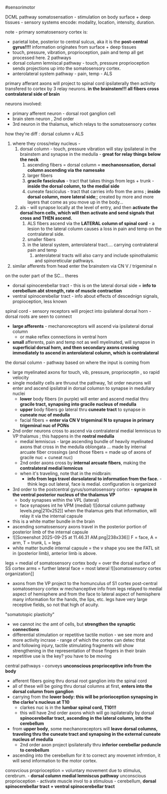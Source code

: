 #sensorimotor 

DCML pathway 
somatosensation - stimulation on body surface + deep tissues - sensory systems encode: modality, location, intensity, duration. 

note - primary somatosensory cortex is:
- parietal lobe, posterior to central sulcus, aka it is the **post-central gyrus!!!!**
information originates from surface + deep tissues
- touch, pressure, vibration, proprioception, pain and temp all get processed here. 
2 pathways
- dorsal column lemniscal pathway - touch, pressure proprioception sends projections up into the somatosensory cortex. 
- anterolateral system pathway - pain, temp - ALS 

primary afferant axons will project to spinal cord ipsilaterally 
then activity transfered to cortex by 3 relay neurons. 
**in the brainstem!!! all fibers cross contralateral side of brain**

neurons involved:
- primary afferent neuron - dorsal root ganglion cell
- brain stem neuron , 2nd order
- 3rd neuron in the thalamus, which relays to the somatosensory cortex 

how they're diff : dorsal column v ALS
1. where they cross/relay nucleus -
	1. dorsal column - touch, pressure vibration will stay ipsilateral in the brainstem and synapse in the medulla - **great for relay things below the neck**
		1. ascending fibers = dorsal column = **mechanosnsation, dorsal column ascending via the namesake**
		2. larger fibers
		3. **gracile fasciculus** - tract that takes things from legs + trunk - **inside the dorsal column, to the medial side**
		4. cuneate fasciculus - tract that carries info from the arms ; **inside dorsal column, more lateral side**;; created by more and more layers that come as you move up in the body... 
	2. als - will synapse locally at the level of entry, and then **activate the dorsal horn cells, which will then activate and send signals that cross and THEN ascend.**
		1.  ALS fibers ascend via the **LATERAL column of spinal cord** - a lesion to the lateral column causes a loss in pain and temp on the contralateral side. 
		2. smaller fibers 
		3. in the lateral system, anterolateral tract.... carrying contralateral pain and temp 
			1. anterolateral tracts will also carry and include spinothalamic and spinoreticular pathways. 
2. similar afferents from head enter the brainstem via CN V / trigeminal n 

on the outer part of the SC... theres
- dorsal spinocerebellar tract - this is on the lateral dorsal side = **info to cerebellum abt strength, rate of muscle contraction**
- ventral spinocerebellar tract - info about effects of descednign signals, propioception, less known 

spinal cord - sensory receptors will project into ipsilateral dorsal horn - dorsal roots are seen to connect
- **large afferents** - mechanoreceptors will ascend via ipsilateral dorsal column 
	- or make reflex connections in ventral horn 
- **small** afferents, pain and temp not as well myelinated, will synapse in **superficial dorsal horn, and then secondary axons crossing immediately to ascend in anterolateral column, which is contralateral**


the dorsal column - pathway based on where the input is coming from 
- large myelinated axons for touch, vib, pressure, proprioceptin , so rapid velocity 
- single modality cells are thruout the pathway, 1st order neurons will enter and ascend ipsilatral in dorsal columsn to synapse in medullary nuclei 
	- **lower** body fibers (in purple) will enter and ascend medial thru **gracile tract, synapsing into gracile nucleus of medulla**
	- **upper** body fibers go lateral thru **cuneate tract** to synapse in **cuneate nuc of medulla**
	- facial fibers = **enter via CN V trigeminal N to synapse in primary trigeminal nuc of PONs** 
- 2nd order neurons cross to ascend via contralateral medial lemniscus to VP thalamus ; this happens in the **rostral medulla**
	- medial lemniscus - large ascending bundle of heavily myelinated axons that cross in the medulla oblongata ... made by internal arcuate fiber crossings (and those fibers = made up of axons of gracile nuc + cuneat nuc)
	- 2nd order axons cross by **internal arcuate fibers**, making the **contralateral medial lemnicus**
	- when it's traveling, note that in the midbrain:
		- **info from legs travel dorsolateral to information from the face.** - think legs out lateral, face is medial. configuration is organized 
- 3rd order to the postcentral gyrus/somatosensory cortex - **synapse in the ventral posterior nucleus of the thalamus VP**
	- body synapses within the VPL (lateral)
	- face synapses int he VPM (medial)
![[dorsal column pathway levels.png|210x252]]
when the thalamus gets that information, will relay it via the internal capsule 
 - this is a white matter bundle in the brain
 - ascending somatosensory axons travel in the posterior portion of posterior limb of the internal capsule
 - ![[Screenshot 2025-09-25 at 11.46.31 AM.png|238x336]] F = face, A = arm, T = trunk, L = legs 
 - white matter bundle internal capsule = the v shape you see the FATL sit in (posterior limb), anterior limb is above. 

legs = medial of somatosensory cortex
body = over the dorsal surface of SS cortex
arms = further lateral
face = most lateral 
![[somatosensory cortex organization]]
- axons from the VP project to the homunculus of S1 cortex post-central somatosensory cortex w mechanceptive info from legs relayed to medial aspect of hemisphere and from the face to lateral aspect of hemisphere 
many information for the hands, the lips, etc. legs have very large receptive fields, so not that high of acuity. 

"somatotopic plasticity"
- we cannot inc the amt of cells, but **strengthen the synaptic connections**
- differential stimulation or repetitive tactile motion - we see more and more activity incrase - range of which the cortex can detec thtat 
- and following injury, tactile stimulating fragments will show strengthening in the representation of those fingers in their brain 
- repetitive use is the key? you have to be moving 

central pathways - conveys **unconscious proprioceptive info from the body**
- afferent fibers going thru dorsal root ganglion into the spinal cord 
- all of these will be going thru dorsal columns at first, **enters into the dorsal column from ganglion**
- carrying from the **lower body: this will be priorioception synapsing in the clarke's nucleus at T10**
	- clarkes nuc is in the **lumbar spinal cord, T10!!!**
	- this will have 2nd order axons which will go ispilaterally by dorsal **spinocerebellar tract, ascending in the lateral column, into the cerebellum**
- from **upper body**, some mechanoreceptors will **leave dorsal columns, traveling thru the cuneate tract and synapsing in the external cuneate nucleus of medulla** 
	- 2nd order axon project ipsilaterally thru **inferior cerebellar peduncle to cerebellum**
- ascending into the cerebellum for it to correct any movemnt infrmtion, it will send information to the motor cortex. 

consvcious proprioception = voluntary movement due to stimulus, cerebrum. - **dorsal column medial lemniscus pathway**
unconscious proprioception - activate muscle invol to a stimulous - cerebellum, **dorsal spinocerebellar tract + ventral spinocerebellar tract**
